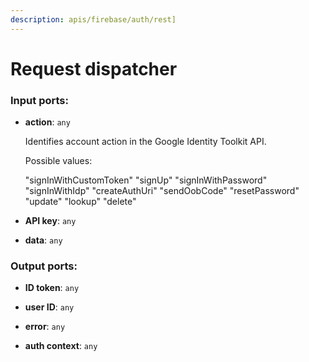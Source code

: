 ```yaml
---
description: apis/firebase/auth/rest]
---
```


# Request dispatcher

### Input ports:

* __action__: `any`

    Identifies account action in the Google Identity Toolkit API.
    
    Possible values:
    
    "signInWithCustomToken"
    "signUp"
    "signInWithPassword"
    "signInWithIdp"
    "createAuthUri"
    "sendOobCode"
    "resetPassword"
    "update"
    "lookup"
    "delete"


* __API key__: `any`


* __data__: `any`

### Output ports:

* __ID token__: `any`


* __user ID__: `any`


* __error__: `any`


* __auth context__: `any`

